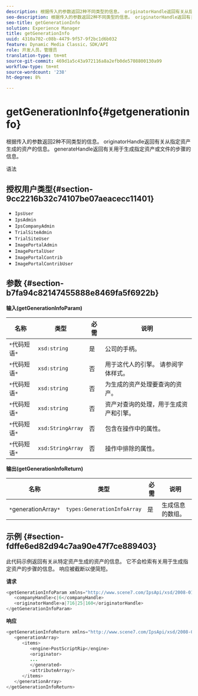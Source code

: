 ```yaml
---
description: 根据传入的参数返回2种不同类型的信息。 originatorHandle返回有关从指定资产生成的资产的信息。 generateHandle返回有关用于生成指定资产或文件的步骤的信息。
seo-description: 根据传入的参数返回2种不同类型的信息。 originatorHandle返回有关从指定资产生成的资产的信息。 generateHandle返回有关用于生成指定资产或文件的步骤的信息。
seo-title: getGenerationInfo
solution: Experience Manager
title: getGenerationInfo
uuid: 4310a702-c08b-4479-9f57-9f2bc1d6b032
feature: Dynamic Media Classic，SDK/API
role: 开发人员，管理员
translation-type: tm+mt
source-git-commit: 469d1a5c43a972116a8a2efb0de5708800130a99
workflow-type: tm+mt
source-wordcount: '238'
ht-degree: 8%

---
```



# getGenerationInfo{#getgenerationinfo}

根据传入的参数返回2种不同类型的信息。 originatorHandle返回有关从指定资产生成的资产的信息。 generateHandle返回有关用于生成指定资产或文件的步骤的信息。

语法

## 授权用户类型{#section-9cc2216b32c74107be07aeacecc11401}

* `IpsUser`
* `IpsAdmin`
* `IpsCompanyAdmin`
* `TrialSiteAdmin`
* `TrialSiteUser`
* `ImagePortalAdmin`
* `ImagePortalUser`
* `ImagePortalContrib`
* `ImagePortalContribUser`

## 参数 {#section-b7fa94c82147455888e8469fa5f6922b}

**输入(getGenerationInfoParam)**

| 名称 | 类型 | 必需 | 说明 |
|---|---|---|---|
| `*`代码短语`*` | `xsd:string` | 是 | 公司的手柄。 |
| `*`代码短语`*` | `xsd:string` | 否 | 用于这代人的引擎。 请参阅字体样式。 |
| `*`代码短语`*` | `xsd:string` | 否 | 为生成的资产处理要查询的资产。 |
| `*`代码短语`*` | `xsd:string` | 否 | 资产对查询的处理，用于生成资产和引擎。 |
| `*`代码短语`*` | `xsd:StringArray` | 否 | 包含在操作中的属性。 |
| `*`代码短语`*` | `xsd:StringArray` | 否 | 操作中排除的属性。 |

**输出(getGenerationInfoReturn)**

| 名称 | 类型 | 必需 | 说明 |
|---|---|---|---|
| `*`generationArray`*` | `types:GenerationInfoArray` | 是 | 生成信息的数组。 |

## 示例 {#section-fdffe6ed82d94c7aa90e47f7ce889403}

此代码示例返回有关从特定资产生成的资产的信息。 它不会检索有关用于生成指定资产的步骤的信息。 响应被截断以便简短。

**请求**

```java
<getGenerationInfoParam xmlns="http://www.scene7.com/IpsApi/xsd/2008-01-15">
   <companyHandle>c|6</companyHandle>
   <originatorHandle>a|716|25|160</originatorHandle>
</getGenerationInfoParam>
```

**响应**

```java
<getGenerationInfoReturn xmlns="http://www.scene7.com/IpsApi/xsd/2008-01-15">
   <generationArray>
      <items>
         <engine>PostScriptRip</engine>
         <originator>
         ...
         </generated>
         <attributeArray/>
      </items>
   </generationArray>
</getGenerationInfoReturn>
```

